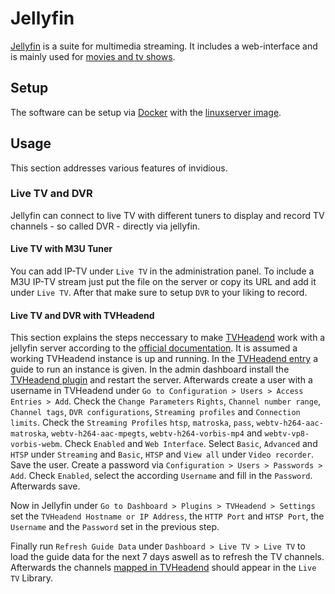# Jellyfin

[Jellyfin](https://jellyfin.ord) is a suite for multimedia streaming.
It includes a web-interface and is mainly used for
[movies and tv shows](/wiki/video.md).

## Setup

The software can be setup via [Docker](/wiki/docker.md) with the
[linuxserver image](./docker/linuxserver_-_jellyfin.md).

## Usage

This section addresses various features of invidious.

### Live TV and DVR

Jellyfin can connect to live TV with different tuners to display and record TV
channels - so called DVR - directly via jellyfin.

#### Live TV with M3U Tuner

You can add IP-TV under `Live TV` in the administration panel.
To include a M3U IP-TV stream just put the file on the server or copy its URL
and add it under `Live TV`.
After that make sure to setup `DVR` to your liking to record.

#### Live TV and DVR with TVHeadend

This section explains the steps neccessary to make [TVHeadend](./tvheadend.md)
work with a jellyfin server according to the
[official documentation](https://jellyfin.org/docs/general/server/plugins/tvheadend/).
It is assumed a working TVHeadend instance is up and running.
In the [TVHeadend entry](./tvheadend.md) a guide to run an instance is given.
In the admin dashboard install the
[TVHeadend plugin](https://jellyfin.org/docs/general/server/plugins/tvheadend/)
and restart the server.
Afterwards create a user with a username in TVHeadend under
`Go to Configuration > Users > Access Entries > Add`.
Check the `Change Parameters`
`Rights`, `Channel number range`, `Channel tags`, `DVR configurations`,
`Streaming profiles` and `Connection limits`.
Check the `Streaming Profiles` `htsp`, `matroska`, `pass`,
`webtv-h264-aac-matroska`, `webtv-h264-aac-mpegts`, `webtv-h264-vorbis-mp4` and
`webtv-vp8-vorbis-webm`.
Check `Enabled` and `Web Interface`.
Select `Basic`, `Advanced` and `HTSP` under `Streaming` and `Basic`, `HTSP` and
`View all` under `Video recorder`.
Save the user.
Create a password via `Configuration > Users > Passwords > Add`.
Check `Enabled`, select the according `Username` and fill in the `Password`.
Afterwards save.

Now in Jellyfin under `Go to Dashboard > Plugins > TVHeadend > Settings` set
the `TVHeadend Hostname or IP Address`, the `HTTP Port` and `HTSP Port`, the
`Username` and the `Password` set in the previous step.

Finally run `Refresh Guide Data` under `Dashboard > Live TV > Live TV` to load
the guide data for the next 7 days aswell as to refresh the TV channels.
Afterwards the channels [mapped in TVHeadend](./tvheadend.md#adding-channels)
should appear in the `Live TV` Library.
